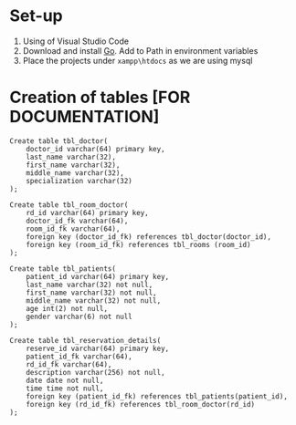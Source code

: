 # Set-up

1. Using of Visual Studio Code
2. Download and install [Go](https://go.dev/doc/install). Add to Path in environment variables
3. Place the projects under ```xampp\htdocs``` as we are using mysql

# Creation of tables [FOR DOCUMENTATION]
```mysql
Create table tbl_doctor(
    doctor_id varchar(64) primary key,
    last_name varchar(32),
    first_name varchar(32),
    middle_name varchar(32),
    specialization varchar(32)
);

Create table tbl_room_doctor(
    rd_id varchar(64) primary key,
    doctor_id_fk varchar(64),
    room_id_fk varchar(64),
    foreign key (doctor_id_fk) references tbl_doctor(doctor_id),
    foreign key (room_id_fk) references tbl_rooms (room_id)
);

Create table tbl_patients(
    patient_id varchar(64) primary key,
    last_name varchar(32) not null,
    first_name varchar(32) not null,
    middle_name varchar(32) not null,
    age int(2) not null,
    gender varchar(6) not null
);

Create table tbl_reservation_details(
    reserve_id varchar(64) primary key,
    patient_id_fk varchar(64),
    rd_id_fk varchar(64),
    description varchar(256) not null,
    date date not null,
    time time not null,
    foreign key (patient_id_fk) references tbl_patients(patient_id),
    foreign key (rd_id_fk) references tbl_room_doctor(rd_id)
);
```